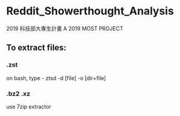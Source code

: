 # Reddit_Showerthought_Analysis
2019 科技部大專生計畫 A 2019 MOST PROJECT

## To extract files:  
### .zst  
on bash, type - ztsd -d [file] -o [dir+file]  
### .bz2 .xz  
use 7zip extractor  

